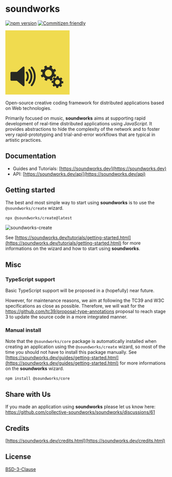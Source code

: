 # soundworks

[![npm version](https://badge.fury.io/js/@soundworks%2Fcore.svg)](https://badge.fury.io/js/@soundworks%2Fcore)
[![Commitizen friendly](https://img.shields.io/badge/commitizen-friendly-brightgreen.svg)](http://commitizen.github.io/cz-cli/)

![soundworks-logo](./misc/assets/logo-200x200.png)

Open-source creative coding framework for distributed applications based on Web technologies.

Primarily focused on music, **soundworks** aims at supporting rapid development of real-time distributed applications using _JavaScript_. It provides abstractions to hide the complexity of the network and to foster very rapid-prototyping and trial-and-error workflows that are typical in artistic practices.

## Documentation

- Guides and Tutorials: [https://soundworks.dev](https://soundworks.dev)
- API: [https://soundworks.dev/api](https://soundworks.dev/api)

## Getting started

The best and most simple way to start using **soundworks** is to use the `@soundworks/create` wizard. 

```sh
npx @soundworks/create@latest
```

![soundworks-create](./misc/assets/soundworks-create-min.gif)

See [https://soundworks.dev/tutorials/getting-started.html](https://soundworks.dev/tutorials/getting-started.html) for more informations on the wizard and how to start using **soundworks**.

## Misc

### TypeScript support

Basic TypeScript support will be proposed in a (hopefully) near future. 

However, for maintenance reasons, we aim at following the TC39 and W3C specifications as close as possible. Therefore, we will wait for the https://github.com/tc39/proposal-type-annotations proposal to reach stage 3 to update the source code in a more integrated manner.

### Manual install

Note that the `@soundworks/core` package is automatically installed when creating an application using the `@soundworks/create` wizard, so most of the time you should not have to install this package manually. See [https://soundworks.dev/guides/getting-started.html](https://soundworks.dev/guides/getting-started.html) for more informations on the **soundworks** wizard.

```
npm install @soundworks/core
```

## Share with Us

If you made an application using **soundworks** please let us know here: https://github.com/collective-soundworks/soundworks/discussions/61

## Credits

[https://soundworks.dev/credits.html](https://soundworks.dev/credits.html)

## License

[BSD-3-Clause](./LICENSE)

